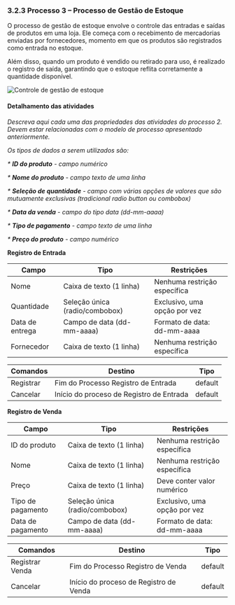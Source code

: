 ### 3.2.3 Processo 3 – Processo de Gestão de Estoque

O processo de gestão de estoque envolve o controle das entradas e saídas de produtos em uma loja. Ele começa com o recebimento de mercadorias enviadas por fornecedores, momento em que os produtos são registrados como entrada no estoque.

Além disso, quando um produto é vendido ou retirado para uso, é realizado o registro de saída, garantindo que o estoque reflita corretamente a quantidade disponível.

![Controle de gestão de estoque](https://github.com/user-attachments/assets/ab2ffd97-99db-4198-ad84-dbe4ce06a40f)

#### Detalhamento das atividades

_Descreva aqui cada uma das propriedades das atividades do processo 2. 
Devem estar relacionadas com o modelo de processo apresentado anteriormente._

_Os tipos de dados a serem utilizados são:_

_* **ID do produto** - campo numérico_

_* **Nome do produto** - campo texto de uma linha_

_* **Seleção de quantidade** - campo com várias opções de valores que são mutuamente exclusivas (tradicional radio button ou combobox)_

_* **Data da venda** - campo do tipo data (dd-mm-aaaa)_

_* **Tipo de pagamento** - campo texto de uma linha_

_* **Preço do produto** - campo numérico_

**Registro de Entrada**

| **Campo**         | **Tipo**                       | **Restrições**                             |
|-------------------|--------------------------------|--------------------------------------------|
| Nome              | Caixa de texto (1 linha)       | Nenhuma restrição específica               |
| Quantidade        | Seleção única (radio/combobox) | Exclusivo, uma opção por vez               |
| Data de entrega   | Campo de data (dd-mm-aaaa)     | Formato de data: dd-mm-aaaa                |
| Fornecedor        | Caixa de texto (1 linha)       | Nenhuma restrição específica               |

| **Comandos** |  **Destino** | **Tipo** |
| --- | --- | --- |
| Registrar | Fim do Processo Registro de Entrada | default |
| Cancelar | Início do proceso de Registro de Entrada | default |


**Registro de Venda**

| **Campo**           | **Tipo**                       | **Restrições**                             |
|---------------------|--------------------------------|--------------------------------------------|
| ID do produto       | Caixa de texto (1 linha)       | Nenhuma restrição específica               |
| Nome                | Caixa de texto (1 linha)       | Nenhuma restrição específica               |
| Preço               | Caixa de texto (1 linha)       | Deve conter valor numérico                 |
| Tipo de pagamento   | Seleção única (radio/combobox) | Exclusivo, uma opção por vez               |
| Data de pagamento   | Campo de data (dd-mm-aaaa)     | Formato de data: dd-mm-aaaa                |

| **Comandos** |  **Destino** | **Tipo** |
| --- | --- | --- |
| Registrar Venda | Fim do Processo Registro de Venda | default |
| Cancelar | Início do proceso de Registro de Venda | default |
